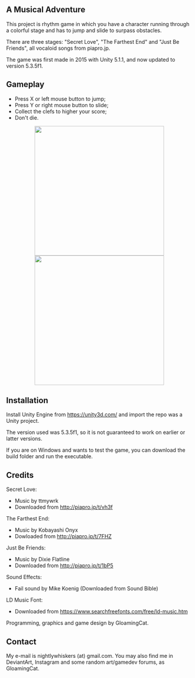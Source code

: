 ## A Musical Adventure

This project is rhythm game in which you have a character running through a colorful stage and has to jump and slide to surpass obstacles.

There are three stages: "Secret Love", "The Farthest End" and "Just Be Friends", all vocaloid songs from piapro.jp.

The game was first made in 2015 with Unity 5.1.1, and now updated to version 5.3.5f1.

## Gameplay

* Press X or left mouse button to jump;
* Press Y or right mouse button to slide;
* Collect the clefs to higher your score;
* Don't die.

<p align="center">
  <img src="https://github.com/GloamingCat/A-Musical-Adventure/tree/master/screenshots/instructions.png" width="350"/>
  <img src="https://github.com/GloamingCat/A-Musical-Adventure/tree/master/screenshots/stage.png" width="350"/>
</p>

## Installation

Install Unity Engine from https://unity3d.com/ and import the repo was a Unity project.

The version used was 5.3.5f1, so it is not guaranteed to work on earlier or latter versions.

If you are on Windows and wants to test the game, you can download the build folder and run the executable.

## Credits

Secret Love:
* Music by ttmywrk
* Downloaded from http://piapro.jp/t/vh3f

The Farthest End:
* Music by Kobayashi Onyx
* Dowloaded from http://piapro.jp/t/7FHZ

Just Be Friends: 
* Music by Dixie Flatline
* Downloaded from http://piapro.jp/t/1bP5

Sound Effects:
* Fail sound by Mike Koenig (Downloaded from Sound Bible)

LD Music Font:
* Downloaded from https://www.searchfreefonts.com/free/ld-music.htm

Programming, graphics and game design by GloamingCat.

## Contact

My e-mail is nightlywhiskers (at) gmail.com. You may also find me in DeviantArt, Instagram and some random art/gamedev forums, as GloamingCat.